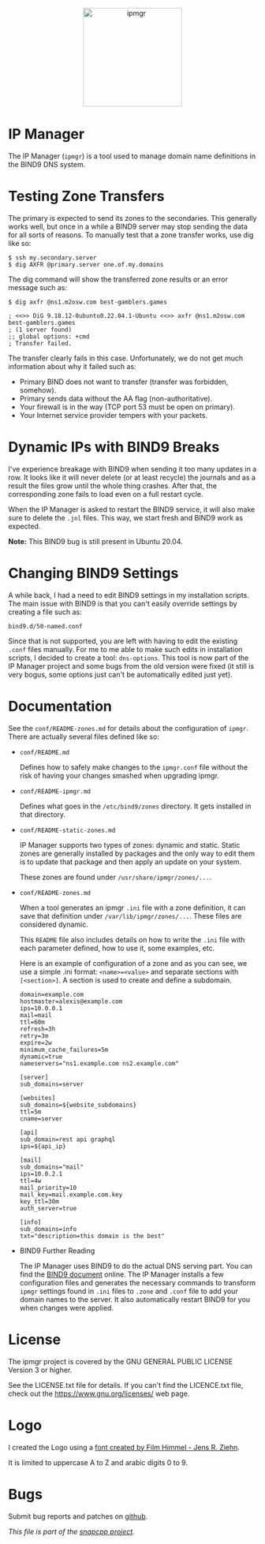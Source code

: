 
<p align="center">
<img alt="ipmgr" title="IP Manager -- a command line to easily manage your BIND9 zone files."
src="https://snapwebsites.org/sites/snapwebsites.org/files/images/ipmgr-logo.png" width="200" height="200"/>
</p>

# IP Manager

The IP Manager (`ipmgr`) is a tool used to manage domain name definitions
in the BIND9 DNS system.


# Testing Zone Transfers

The primary is expected to send its zones to the secondaries. This generally
works well, but once in a while a BIND9 server may stop sending the data
for all sorts of reasons. To manually test that a zone transfer works,
use dig like so:

    $ ssh my.secondary.server
    $ dig AXFR @primary.server one.of.my.domains

The dig command will show the transferred zone results or an error message
such as:

    $ dig axfr @ns1.m2osw.com best-gamblers.games

    ; <<>> DiG 9.18.12-0ubuntu0.22.04.1-Ubuntu <<>> axfr @ns1.m2osw.com best-gamblers.games
    ; (1 server found)
    ;; global options: +cmd
    ; Transfer failed.

The transfer clearly fails in this case. Unfortunately, we do not get much
information about why it failed such as:

* Primary BIND does not want to transfer (transfer was forbidden, somehow).
* Primary sends data without the AA flag (non-authoritative).
* Your firewall is in the way (TCP port 53 must be open on primary).
* Your Internet service provider tempers with your packets.

# Dynamic IPs with BIND9 Breaks

I've experience breakage with BIND9 when sending it too many updates in a row.
It looks like it will never delete (or at least recycle) the journals and as
a result the files grow until the whole thing crashes. After that, the
corresponding zone fails to load even on a full restart cycle.

When the IP Manager is asked to restart the BIND9 service, it will also make
sure to delete the `.jnl` files. This way, we start fresh and BIND9 work as
expected.

**Note:** This BIND9 bug is still present in Ubuntu 20.04.


# Changing BIND9 Settings

A while back, I had a need to edit BIND9 settings in my installation scripts.
The main issue with BIND9 is that you can't easily override settings by
creating a file such as:

    bind9.d/50-named.conf

Since that is not supported, you are left with having to edit the existing
`.conf` files manually. For me to me able to make such edits in installation
scripts, I decided to create a tool: `dns-options`. This tool is now part of
the IP Manager project and some bugs from the old version were fixed (it still
is very bogus, some options just can't be automatically edited just yet).


# Documentation

See the `conf/README-zones.md` for details about the configuration of `ipmgr`.
There are actually several files defined like so:

* `conf/README.md`

  Defines how to safely make changes to the `ipmgr.conf` file without the
  risk of having your changes smashed when upgrading ipmgr.

* `conf/README-ipmgr.md`

  Defines what goes in the `/etc/bind9/zones` directory. It gets installed
  in that directory.

* `conf/README-static-zones.md`

  IP Manager supports two types of zones: dynamic and static. Static zones
  are generally installed by packages and the only way to edit them is to
  update that package and then apply an update on your system.

  These zones are found under `/usr/share/ipmgr/zones/...`.

* `conf/README-zones.md`

  When a tool generates an ipmgr `.ini` file with a zone definition, it
  can save that definition under `/var/lib/ipmgr/zones/...`. These files
  are considered dynamic.

  This `README` file also includes details on how to write the `.ini`
  file with each parameter defined, how to use it, some examples, etc.

  Here is an example of configuration of a zone and as you can see, we
  use a simple .ini format: `<name>=<value>` and separate sections with
  `[<section>]`. A section is used to create and define a subdomain.

      domain=example.com
      hostmaster=alexis@example.com
      ips=10.0.0.1
      mail=mail
      ttl=60m
      refresh=3h
      retry=3m
      expire=2w
      minimum_cache_failures=5m
      dynamic=true
      nameservers="ns1.example.com ns2.example.com"

      [server]
      sub_domains=server

      [websites]
      sub_domains=${website_subdomains}
      ttl=5m
      cname=server

      [api]
      sub_domain=rest api graphql
      ips=${api_ip}

      [mail]
      sub_domains="mail"
      ips=10.0.2.1
      ttl=4w
      mail_priority=10
      mail_key=mail.example.com.key
      key_ttl=30m
      auth_server=true

      [info]
      sub_domains=info
      txt="description=this domain is the best"

* BIND9 Further Reading

  The IP Manager uses BIND9 to do the actual DNS serving part. You can find
  the [BIND9 document](https://bind9.readthedocs.io/en/latest/index.html)
  online. The IP Manager installs a few configuration files and generates
  the necessary commands to transform `ipmgr` settings found in `.ini` files
  to `.zone` and `.conf` file to add your domain names to the server. It
  also automatically restart BIND9 for you when changes were applied.


# License

The ipmgr project is covered by the GNU GENERAL PUBLIC LICENSE Version 3 or
higher.

See the LICENSE.txt file for details. If you can't find the LICENCE.txt file,
check out the https://www.gnu.org/licenses/ web page.


# Logo

I created the Logo using a
[font created by Film Himmel - Jens R. Ziehn](https://www.1001freefonts.com/28-days-later.font).

It is limited to uppercase A to Z and arabic digits 0 to 9.


# Bugs

Submit bug reports and patches on
[github](https://github.com/m2osw/snapwebsites/issues).


_This file is part of the [snapcpp project](https://snapwebsites.org/)._
